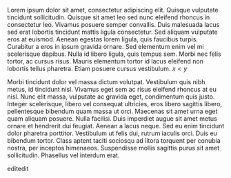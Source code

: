 Lorem ipsum dolor sit amet, consectetur adipiscing elit. Quisque vulputate tincidunt sollicitudin. Quisque sit amet leo sed nunc eleifend rhoncus in consectetur leo. Vivamus posuere semper convallis. Duis malesuada lacus sed erat lobortis tincidunt mattis ligula consectetur. Sed aliquam vulputate eros at euismod. Aenean egestas lorem ligula, quis faucibus turpis. Curabitur a eros in ipsum gravida ornare. Sed elementum enim vel mi scelerisque dapibus. Nulla id libero ligula, quis tempus sem. Morbi nec felis tortor, ac cursus risus. Mauris elementum tortor id lacus eleifend non lobortis tellus pharetra. Etiam posuere cursus vestibulum.  $x \lt y$ 

Morbi tincidunt dolor vel massa dictum volutpat. Vestibulum quis nibh metus, id tincidunt nisl. Vivamus eget sem ac risus eleifend rhoncus at eu nisl. Nunc elit massa, vulputate ac gravida eget, condimentum quis justo. Integer scelerisque, libero vel consequat ultricies, eros libero sagittis libero, pellentesque bibendum quam massa ut orci. Maecenas sit amet urna eget quam aliquam posuere. Nulla facilisi. Duis imperdiet augue sit amet metus ornare et hendrerit dui feugiat. Aenean a lacus neque. Sed eu enim tincidunt dolor pharetra porttitor. Vestibulum ut felis dui, rutrum iaculis orci. Duis eu bibendum tortor. Class aptent taciti sociosqu ad litora torquent per conubia nostra, per inceptos himenaeos. Suspendisse mollis sagittis purus sit amet sollicitudin. Phasellus vel interdum erat. 

editedit